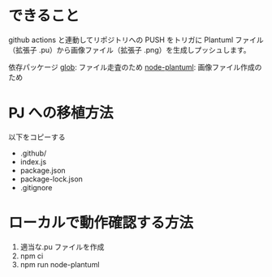 # できること

github actions と連動してリポジトリへの PUSH をトリガに
Plantuml ファイル（拡張子 .pu）から画像ファイル（拡張子 .png）を生成しプッシュします。

依存パッケージ
[glob](https://www.npmjs.com/package/glob): ファイル走査のため
[node-plantuml](https://www.npmjs.com/package/node-plantuml): 画像ファイル作成のため

# PJ への移植方法

以下をコピーする

- .github/
- index.js
- package.json
- package-lock.json
- .gitignore

# ローカルで動作確認する方法

1. 適当な.pu ファイルを作成
2. npm ci
3. npm run node-plantuml
